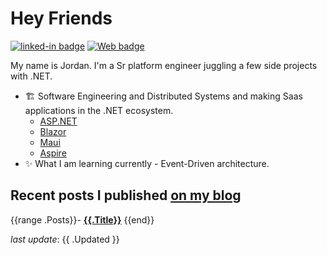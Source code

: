 <h1>Hey Friends</h1>

[![linked-in badge](https://img.shields.io/badge/JordanTaylor-2088FF?style=flat&logo=linkedin)](https://www.linkedin.com/in/jordan-taylor-3555aba6/)
[![Web badge](https://img.shields.io/badge/WebSite-30302f?style=flat&logo=google_chrome)](https://justjordant.com/)

My name is Jordan. I'm a Sr platform engineer juggling a few side projects with .NET.


- 🏗️ Software Engineering and Distributed Systems and making Saas applications in the .NET ecosystem.
   - [ASP.NET](https://dotnet.microsoft.com/en-us/apps/aspnet)
   - [Blazor](https://dotnet.microsoft.com/en-us/apps/aspnet/web-apps/blazor)
   - [Maui](https://dotnet.microsoft.com/en-us/apps/maui)
   - [Aspire](https://learn.microsoft.com/en-us/dotnet/aspire/get-started/aspire-overview)
- ✨ What I am learning currently - Event-Driven architecture.

## Recent posts I published [on my blog](https://justjordant.com/blog)

{{range .Posts}}- **[{{.Title}}]({{.Link}})**
{{end}}
<!-- 
{{range .Posts}}- **[{{.Title}}]({{.Link}})** ({{.Date}})
{{end}} -->

_last update_: {{ .Updated }}
